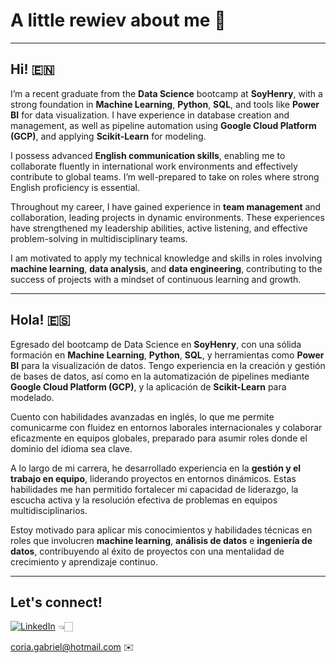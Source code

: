 # A little rewiev about me 👋

---

## Hi! 🇪🇳

I’m a recent graduate from the **Data Science** bootcamp at **SoyHenry**, with a strong foundation in **Machine Learning**, **Python**, **SQL**, and tools like **Power BI** for data visualization. I have experience in database creation and management, as well as pipeline automation using **Google Cloud Platform (GCP)**, and applying **Scikit-Learn** for modeling.

I possess advanced **English communication skills**, enabling me to collaborate fluently in international work environments and effectively contribute to global teams. I’m well-prepared to take on roles where strong English proficiency is essential.

Throughout my career, I have gained experience in **team management** and collaboration, leading projects in dynamic environments. These experiences have strengthened my leadership abilities, active listening, and effective problem-solving in multidisciplinary teams.

I am motivated to apply my technical knowledge and skills in roles involving **machine learning**, **data analysis**, and **data engineering**, contributing to the success of projects with a mindset of continuous learning and growth.

---

## Hola! 🇪🇸

Egresado del bootcamp de Data Science en **SoyHenry**, con una sólida formación en **Machine Learning**, **Python**, **SQL**, y herramientas como **Power BI** para la visualización de datos. Tengo experiencia en la creación y gestión de bases de datos, así como en la automatización de pipelines mediante **Google Cloud Platform (GCP)**, y la aplicación de **Scikit-Learn** para modelado.

Cuento con habilidades avanzadas en inglés, lo que me permite comunicarme con fluidez en entornos laborales internacionales y colaborar eficazmente en equipos globales, preparado para asumir roles donde el dominio del idioma sea clave.

A lo largo de mi carrera, he desarrollado experiencia en la **gestión y el trabajo en equipo**, liderando proyectos en entornos dinámicos. Estas habilidades me han permitido fortalecer mi capacidad de liderazgo, la escucha activa y la resolución efectiva de problemas en equipos multidisciplinarios.

Estoy motivado para aplicar mis conocimientos y habilidades técnicas en roles que involucren **machine learning**, **análisis de datos** e **ingeniería de datos**, contribuyendo al éxito de proyectos con una mentalidad de crecimiento y aprendizaje continuo.

---

## Let's connect! 

[![LinkedIn](https://img.shields.io/badge/LinkedIn-Profile-blue?logo=linkedin&logoColor=white)](https://www.linkedin.com/in/coriagabriel/) 👈🏻

coria.gabriel@hotmail.com ✉️
